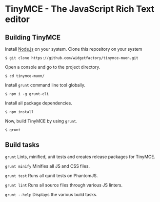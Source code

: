 TinyMCE - The JavaScript Rich Text editor
==========================================

Building TinyMCE
-----------------
Install [Node.js](https://nodejs.org/en/) on your system.
Clone this repository on your system
```
$ git clone https://github.com/widgetfactory/tinymce-muon.git
```
Open a console and go to the project directory.
```
$ cd tinymce-muon/
```
Install `grunt` command line tool globally.
```
$ npm i -g grunt-cli
```
Install all package dependencies.
```
$ npm install
```
Now, build TinyMCE by using `grunt`.
```
$ grunt
```

Build tasks
------------
`grunt`
Lints, minified, unit tests and creates release packages for TinyMCE.

`grunt minify`
Minifies all JS and CSS files.

`grunt test`
Runs all qunit tests on PhantomJS.

`grunt lint`
Runs all source files through various JS linters.

`grunt --help`
Displays the various build tasks.
